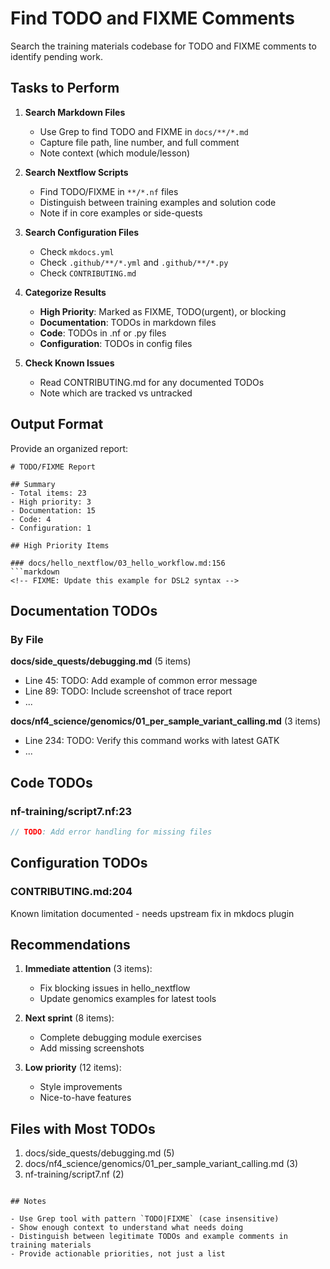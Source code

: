 # Find TODO and FIXME Comments

Search the training materials codebase for TODO and FIXME comments to identify pending work.

## Tasks to Perform

1. **Search Markdown Files**
   - Use Grep to find TODO and FIXME in `docs/**/*.md`
   - Capture file path, line number, and full comment
   - Note context (which module/lesson)

2. **Search Nextflow Scripts**
   - Find TODO/FIXME in `**/*.nf` files
   - Distinguish between training examples and solution code
   - Note if in core examples or side-quests

3. **Search Configuration Files**
   - Check `mkdocs.yml`
   - Check `.github/**/*.yml` and `.github/**/*.py`
   - Check `CONTRIBUTING.md`

4. **Categorize Results**
   - **High Priority**: Marked as FIXME, TODO(urgent), or blocking
   - **Documentation**: TODOs in markdown files
   - **Code**: TODOs in .nf or .py files
   - **Configuration**: TODOs in config files

5. **Check Known Issues**
   - Read CONTRIBUTING.md for any documented TODOs
   - Note which are tracked vs untracked

## Output Format

Provide an organized report:

```
# TODO/FIXME Report

## Summary
- Total items: 23
- High priority: 3
- Documentation: 15
- Code: 4
- Configuration: 1

## High Priority Items

### docs/hello_nextflow/03_hello_workflow.md:156
```markdown
<!-- FIXME: Update this example for DSL2 syntax -->
```

## Documentation TODOs

### By File
**docs/side_quests/debugging.md** (5 items)
- Line 45: TODO: Add example of common error message
- Line 89: TODO: Include screenshot of trace report
- ...

**docs/nf4_science/genomics/01_per_sample_variant_calling.md** (3 items)
- Line 234: TODO: Verify this command works with latest GATK
- ...

## Code TODOs

### nf-training/script7.nf:23
```groovy
// TODO: Add error handling for missing files
```

## Configuration TODOs

### CONTRIBUTING.md:204
Known limitation documented - needs upstream fix in mkdocs plugin

## Recommendations

1. **Immediate attention** (3 items):
   - Fix blocking issues in hello_nextflow
   - Update genomics examples for latest tools

2. **Next sprint** (8 items):
   - Complete debugging module exercises
   - Add missing screenshots

3. **Low priority** (12 items):
   - Style improvements
   - Nice-to-have features

## Files with Most TODOs
1. docs/side_quests/debugging.md (5)
2. docs/nf4_science/genomics/01_per_sample_variant_calling.md (3)
3. nf-training/script7.nf (2)
```

## Notes

- Use Grep tool with pattern `TODO|FIXME` (case insensitive)
- Show enough context to understand what needs doing
- Distinguish between legitimate TODOs and example comments in training materials
- Provide actionable priorities, not just a list
